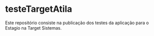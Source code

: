 # testeTargetAtila
Este repositório consiste na publicação dos testes da aplicação para o Estagio na Target Sistemas.
